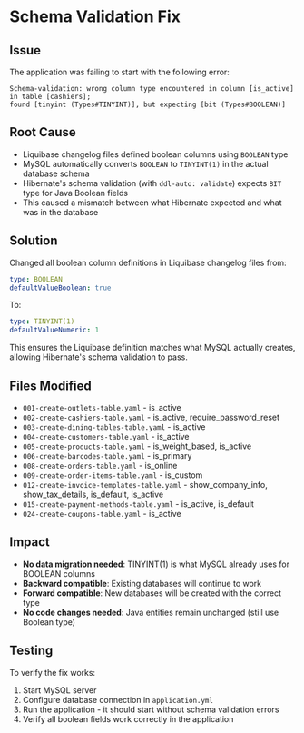 # Schema Validation Fix

## Issue
The application was failing to start with the following error:
```
Schema-validation: wrong column type encountered in column [is_active] in table [cashiers]; 
found [tinyint (Types#TINYINT)], but expecting [bit (Types#BOOLEAN)]
```

## Root Cause
- Liquibase changelog files defined boolean columns using `BOOLEAN` type
- MySQL automatically converts `BOOLEAN` to `TINYINT(1)` in the actual database schema
- Hibernate's schema validation (with `ddl-auto: validate`) expects `BIT` type for Java Boolean fields
- This caused a mismatch between what Hibernate expected and what was in the database

## Solution
Changed all boolean column definitions in Liquibase changelog files from:
```yaml
type: BOOLEAN
defaultValueBoolean: true
```

To:
```yaml
type: TINYINT(1)
defaultValueNumeric: 1
```

This ensures the Liquibase definition matches what MySQL actually creates, allowing Hibernate's schema validation to pass.

## Files Modified
- `001-create-outlets-table.yaml` - is_active
- `002-create-cashiers-table.yaml` - is_active, require_password_reset
- `003-create-dining-tables-table.yaml` - is_active
- `004-create-customers-table.yaml` - is_active
- `005-create-products-table.yaml` - is_weight_based, is_active
- `006-create-barcodes-table.yaml` - is_primary
- `008-create-orders-table.yaml` - is_online
- `009-create-order-items-table.yaml` - is_custom
- `012-create-invoice-templates-table.yaml` - show_company_info, show_tax_details, is_default, is_active
- `015-create-payment-methods-table.yaml` - is_active, is_default
- `024-create-coupons-table.yaml` - is_active

## Impact
- **No data migration needed**: TINYINT(1) is what MySQL already uses for BOOLEAN columns
- **Backward compatible**: Existing databases will continue to work
- **Forward compatible**: New databases will be created with the correct type
- **No code changes needed**: Java entities remain unchanged (still use Boolean type)

## Testing
To verify the fix works:
1. Start MySQL server
2. Configure database connection in `application.yml`
3. Run the application - it should start without schema validation errors
4. Verify all boolean fields work correctly in the application
